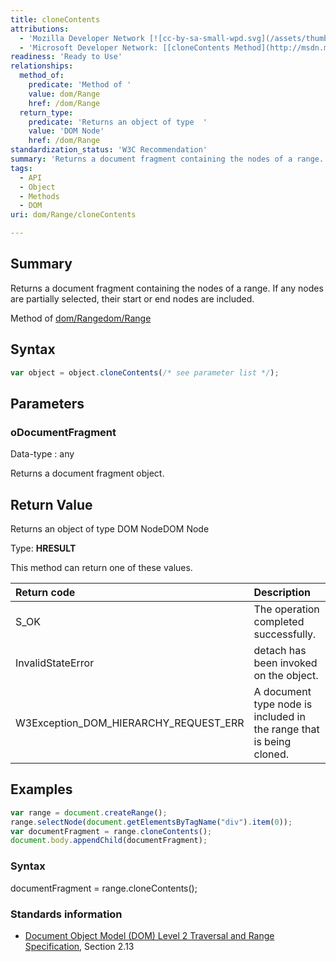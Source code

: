 ```yaml
---
title: cloneContents
attributions:
  - 'Mozilla Developer Network [![cc-by-sa-small-wpd.svg](/assets/thumb/8/8c/cc-by-sa-small-wpd.svg/120px-cc-by-sa-small-wpd.svg.png)](http://creativecommons.org/licenses/by-sa/3.0/us/): [[Range.cloneContents](https://developer.mozilla.org/en-US/docs/Web/API/Range.cloneContents) Article]'
  - 'Microsoft Developer Network: [[cloneContents Method](http://msdn.microsoft.com/en-us/library/ie/ff975437(v=vs.85).aspx) Article]'
readiness: 'Ready to Use'
relationships:
  method_of:
    predicate: 'Method of '
    value: dom/Range
    href: /dom/Range
  return_type:
    predicate: 'Returns an object of type  '
    value: 'DOM Node'
    href: /dom/Range
standardization_status: 'W3C Recommendation'
summary: 'Returns a document fragment containing the nodes of a range. If any nodes are partially selected, their start or end nodes are included.'
tags:
  - API
  - Object
  - Methods
  - DOM
uri: dom/Range/cloneContents

---
```

## Summary

Returns a document fragment containing the nodes of a range. If any nodes are partially selected, their start or end nodes are included.

Method of [dom/Range](/dom/Range)[dom/Range](/dom/Range)

## Syntax

``` js
var object = object.cloneContents(/* see parameter list */);
```

## Parameters

### oDocumentFragment

 Data-type
:   any

 Returns a document fragment object.

## Return Value

Returns an object of type DOM NodeDOM Node

Type: **HRESULT**

This method can return one of these values.

|Return code|Description|
|:----------|:----------|
|S\_OK|The operation completed successfully.|
|InvalidStateError|detach has been invoked on the object.|
|W3Exception\_DOM\_HIERARCHY\_REQUEST\_ERR|A document type node is included in the range that is being cloned.|

## Examples

``` js
var range = document.createRange();
range.selectNode(document.getElementsByTagName("div").item(0));
var documentFragment = range.cloneContents();
document.body.appendChild(documentFragment);
```

### Syntax

documentFragment = range.cloneContents();

### Standards information

-   [Document Object Model (DOM) Level 2 Traversal and Range Specification](http://go.microsoft.com/fwlink/p/?linkid=182712), Section 2.13
